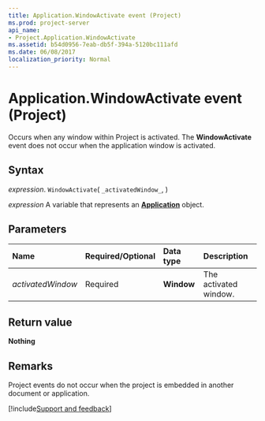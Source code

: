 ```yaml
---
title: Application.WindowActivate event (Project)
ms.prod: project-server
api_name:
- Project.Application.WindowActivate
ms.assetid: b54d0956-7eab-db5f-394a-5120bc111afd
ms.date: 06/08/2017
localization_priority: Normal
---
```



# Application.WindowActivate event (Project)

Occurs when any window within Project is activated. The  **WindowActivate** event does not occur when the application window is activated.


## Syntax

_expression_. `WindowActivate`( `_activatedWindow_`, )

_expression_ A variable that represents an **[Application](Project.Application.md)** object.


## Parameters



|Name|Required/Optional|Data type|Description|
|:-----|:-----|:-----|:-----|
| _activatedWindow_|Required|**Window**|The activated window.|

## Return value

**Nothing**


## Remarks

Project events do not occur when the project is embedded in another document or application.

[!include[Support and feedback](~/includes/feedback-boilerplate.md)]
